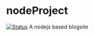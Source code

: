 # nodeProject
[![Status](https://img.shields.io/badge/Status-under_development-blue.svg)](https://shields.io/)
A nodejs based blogsite
